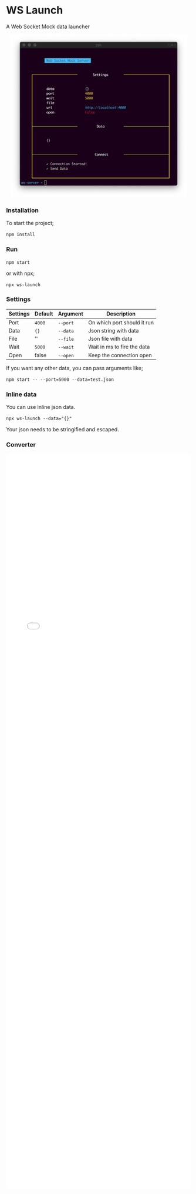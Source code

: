 # WS Launch

A Web Socket Mock data launcher

<div style="max-width: 100%; width: 480px; margin: auto;">
    <img alt="screenshot" src="/docs/assets/terminal.png" />
</div>

### Installation

To start the project;

```
npm install
```

### Run

```
npm start
```

or with npx;

```
npx ws-launch
```

### Settings

| Settings | Default | Argument | Description                 |
| -------- | ------- | -------- | --------------------------- |
| Port     | `4000`  | `--port` | On which port should it run |
| Data     | `{}`    | `--data` | Json string with data       |
| File     | ''      | `--file` | Json file with data         |
| Wait     | `5000`  | `--wait` | Wait in ms to fire the data |
| Open     | false   | `--open` | Keep the connection open    |

If you want any other data, you can pass arguments like;

```
npm start -- --port=5000 --data=test.json
```

### Inline data

You can use inline json data.

```
npx ws-launch --data="{}"
```

Your json needs to be stringified and escaped.

### Converter

<iframe src="docs/convert.html" style="width: 100%; height: 50vh; min-height: 320px; border: none;"></iframe>
